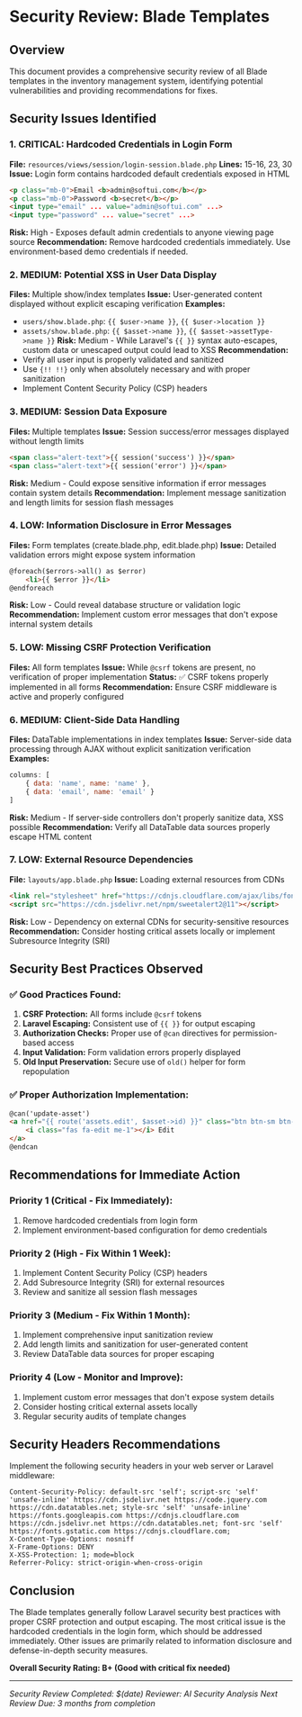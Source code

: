 # Security Review: Blade Templates

## Overview
This document provides a comprehensive security review of all Blade templates in the inventory management system, identifying potential vulnerabilities and providing recommendations for fixes.

## Security Issues Identified

### 1. **CRITICAL: Hardcoded Credentials in Login Form**
**File:** `resources/views/session/login-session.blade.php`
**Lines:** 15-16, 23, 30
**Issue:** Login form contains hardcoded default credentials exposed in HTML
```html
<p class="mb-0">Email <b>admin@softui.com</b></p>
<p class="mb-0">Password <b>secret</b></p>
<input type="email" ... value="admin@softui.com" ...>
<input type="password" ... value="secret" ...>
```
**Risk:** High - Exposes default admin credentials to anyone viewing page source
**Recommendation:** Remove hardcoded credentials immediately. Use environment-based demo credentials if needed.

### 2. **MEDIUM: Potential XSS in User Data Display**
**Files:** Multiple show/index templates
**Issue:** User-generated content displayed without explicit escaping verification
**Examples:**
- `users/show.blade.php`: `{{ $user->name }}`, `{{ $user->location }}`
- `assets/show.blade.php`: `{{ $asset->name }}`, `{{ $asset->assetType->name }}`
**Risk:** Medium - While Laravel's `{{ }}` syntax auto-escapes, custom data or unescaped output could lead to XSS
**Recommendation:** 
- Verify all user input is properly validated and sanitized
- Use `{!! !!}` only when absolutely necessary and with proper sanitization
- Implement Content Security Policy (CSP) headers

### 3. **MEDIUM: Session Data Exposure**
**Files:** Multiple templates
**Issue:** Session success/error messages displayed without length limits
```html
<span class="alert-text">{{ session('success') }}</span>
<span class="alert-text">{{ session('error') }}</span>
```
**Risk:** Medium - Could expose sensitive information if error messages contain system details
**Recommendation:** Implement message sanitization and length limits for session flash messages

### 4. **LOW: Information Disclosure in Error Messages**
**Files:** Form templates (create.blade.php, edit.blade.php)
**Issue:** Detailed validation errors might expose system information
```html
@foreach($errors->all() as $error)
    <li>{{ $error }}</li>
@endforeach
```
**Risk:** Low - Could reveal database structure or validation logic
**Recommendation:** Implement custom error messages that don't expose internal system details

### 5. **LOW: Missing CSRF Protection Verification**
**Files:** All form templates
**Issue:** While `@csrf` tokens are present, no verification of proper implementation
**Status:** ✅ CSRF tokens properly implemented in all forms
**Recommendation:** Ensure CSRF middleware is active and properly configured

### 6. **MEDIUM: Client-Side Data Handling**
**Files:** DataTable implementations in index templates
**Issue:** Server-side data processing through AJAX without explicit sanitization verification
**Examples:**
```javascript
columns: [
    { data: 'name', name: 'name' },
    { data: 'email', name: 'email' }
]
```
**Risk:** Medium - If server-side controllers don't properly sanitize data, XSS possible
**Recommendation:** Verify all DataTable data sources properly escape HTML content

### 7. **LOW: External Resource Dependencies**
**File:** `layouts/app.blade.php`
**Issue:** Loading external resources from CDNs
```html
<link rel="stylesheet" href="https://cdnjs.cloudflare.com/ajax/libs/font-awesome/6.4.0/css/all.min.css">
<script src="https://cdn.jsdelivr.net/npm/sweetalert2@11"></script>
```
**Risk:** Low - Dependency on external CDNs for security-sensitive resources
**Recommendation:** Consider hosting critical assets locally or implement Subresource Integrity (SRI)

## Security Best Practices Observed

### ✅ **Good Practices Found:**
1. **CSRF Protection:** All forms include `@csrf` tokens
2. **Laravel Escaping:** Consistent use of `{{ }}` for output escaping
3. **Authorization Checks:** Proper use of `@can` directives for permission-based access
4. **Input Validation:** Form validation errors properly displayed
5. **Old Input Preservation:** Secure use of `old()` helper for form repopulation

### ✅ **Proper Authorization Implementation:**
```html
@can('update-asset')
<a href="{{ route('assets.edit', $asset->id) }}" class="btn btn-sm btn-info">
    <i class="fas fa-edit me-1"></i> Edit
</a>
@endcan
```

## Recommendations for Immediate Action

### **Priority 1 (Critical - Fix Immediately):**
1. Remove hardcoded credentials from login form
2. Implement environment-based configuration for demo credentials

### **Priority 2 (High - Fix Within 1 Week):**
1. Implement Content Security Policy (CSP) headers
2. Add Subresource Integrity (SRI) for external resources
3. Review and sanitize all session flash messages

### **Priority 3 (Medium - Fix Within 1 Month):**
1. Implement comprehensive input sanitization review
2. Add length limits and sanitization for user-generated content
3. Review DataTable data sources for proper escaping

### **Priority 4 (Low - Monitor and Improve):**
1. Implement custom error messages that don't expose system details
2. Consider hosting critical external assets locally
3. Regular security audits of template changes

## Security Headers Recommendations

Implement the following security headers in your web server or Laravel middleware:

```
Content-Security-Policy: default-src 'self'; script-src 'self' 'unsafe-inline' https://cdn.jsdelivr.net https://code.jquery.com https://cdn.datatables.net; style-src 'self' 'unsafe-inline' https://fonts.googleapis.com https://cdnjs.cloudflare.com https://cdn.jsdelivr.net https://cdn.datatables.net; font-src 'self' https://fonts.gstatic.com https://cdnjs.cloudflare.com;
X-Content-Type-Options: nosniff
X-Frame-Options: DENY
X-XSS-Protection: 1; mode=block
Referrer-Policy: strict-origin-when-cross-origin
```

## Conclusion

The Blade templates generally follow Laravel security best practices with proper CSRF protection and output escaping. The most critical issue is the hardcoded credentials in the login form, which should be addressed immediately. Other issues are primarily related to information disclosure and defense-in-depth security measures.

**Overall Security Rating: B+ (Good with critical fix needed)**

---
*Security Review Completed: $(date)*
*Reviewer: AI Security Analysis*
*Next Review Due: 3 months from completion*